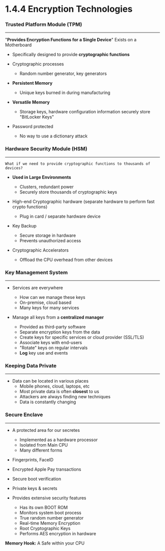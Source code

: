 
# 1.4.4 Encryption Technologies

### Trusted Platform Module (TPM)
--------
"**Provides Encryption Functions for a Single Device**"
Exists on a Motherboard
- Specifically designed to provide **cryptographic functions**
- Cryptographic processes
	- Random number generator, key generators

- **Persistent Memory**
	- Unique keys burned in during manufacturing

- **Versatile Memory**
	- Storage keys, hardware configuration information securely store "BitLocker Keys"

- Password protected
	- No way to use a dictionary attack



### Hardware Security Module (HSM)
------
`What if we need to provide cryptographic functions to thousands of devices?`

- **Used in Large Environments**
	- Clusters, redundant power
	- Securely store thousands of cryptographic keys

- High-end Cryptographic hardware (separate hardware to perform fast crypto functions)
	- Plug in card / separate hardware device

- Key Backup
	- Secure storage in hardware
	- Prevents unauthorized access

- Cryptographic Accelerators
	- Offload the CPU overhead from other devices


### Key Management System
---------------
- Services are everywhere
	- How can we manage these keys
	- On-premise, cloud based
	- Many keys for many services

- Manage all keys from a **centralized manager**
	- Provided as third-party software
	- Separate encryption keys from the data
	- Create keys for specific services or cloud provider (SSL/TLS)
	- Associate keys with end-users
	- "Rotate" keys on regular intervals
	- **Log** key use and events


### Keeping Data Private
-----
- Data can be located in various places
	- Mobile phones, cloud, laptops, etc
	- Most private data is often **closest** to us
	- Attackers are always finding new techniques
	- Data is constantly changing



### Secure Enclave
------
- A protected area for our secretes
	- Implemented as a hardware processor
	- Isolated from Main CPU
	- Many different forms

- Fingerprints, FaceID
- Encrypted Apple Pay transactions
- Secure boot verification
- Private keys & secrets

- Provides extensive security features
	- Has its own BOOT ROM
	- Monitors system boot process
	- True random number generator
	- Real-time Memory Encryption
	- Root Cryptographic Keys 
	- Performs AES encryption in hardware

**Memory Hook:** A Safe within your CPU